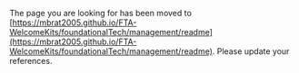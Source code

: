 The page you are looking for has been moved to [https://mbrat2005.github.io/FTA-WelcomeKits/foundationalTech/management/readme](https://mbrat2005.github.io/FTA-WelcomeKits/foundationalTech/management/readme). Please update your references.
